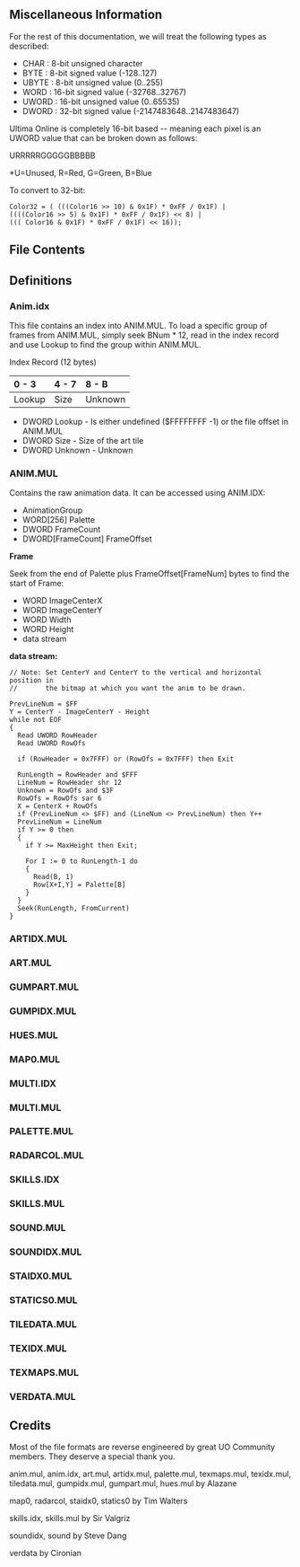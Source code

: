 
## Miscellaneous Information

For the rest of this documentation, we will treat the following types as described:

* CHAR : 8-bit unsigned character
* BYTE : 8-bit signed value (-128..127)
* UBYTE : 8-bit unsigned value (0..255)
* WORD : 16-bit signed value (-32768..32767)
* UWORD : 16-bit unsigned value (0..65535)
* DWORD : 32-bit signed value (-2147483648..2147483647)

Ultima Online is completely 16-bit based -- meaning each pixel is an UWORD value that can be broken down as follows:

URRRRRGGGGGBBBBB

*U=Unused, R=Red, G=Green, B=Blue

To convert to 32-bit:

```
Color32 = ( (((Color16 >> 10) & 0x1F) * 0xFF / 0x1F) |
((((Color16 >> 5) & 0x1F) * 0xFF / 0x1F) << 8) |
((( Color16 & 0x1F) * 0xFF / 0x1F) << 16));
```

## File Contents

## Definitions
### Anim.idx
This file contains an index into ANIM.MUL. To load a specific group of frames from ANIM.MUL, simply seek BNum * 12, read in the index record and use Lookup to find the group within ANIM.MUL.

Index Record (12 bytes)

|0 - 3|4 - 7|8 - B|
|:-|:-|:-|
| Lookup | Size | Unknown |

- DWORD Lookup - Is either undefined ($FFFFFFFF -1) or the file offset in ANIM.MUL
- DWORD Size - Size of the art tile
- DWORD Unknown - Unknown

### ANIM.MUL

Contains the raw animation data. It can be accessed using ANIM.IDX: 

- AnimationGroup
- WORD[256] Palette
- DWORD FrameCount
- DWORD[FrameCount] FrameOffset

**Frame**

Seek from the end of Palette plus FrameOffset[FrameNum] bytes to find the start of Frame: 

- WORD ImageCenterX
- WORD ImageCenterY
- WORD Width
- WORD Height
- data stream

**data stream:**

```
// Note: Set CenterY and CenterY to the vertical and horizontal position in
//       the bitmap at which you want the anim to be drawn.
		
PrevLineNum = $FF
Y = CenterY - ImageCenterY - Height
while not EOF
{
  Read UWORD RowHeader
  Read UWORD RowOfs
  
  if (RowHeader = 0x7FFF) or (RowOfs = 0x7FFF) then Exit
  
  RunLength = RowHeader and $FFF
  LineNum = RowHeader shr 12
  Unknown = RowOfs and $3F
  RowOfs = RowOfs sar 6
  X = CenterX + RowOfs
  if (PrevLineNum <> $FF) and (LineNum <> PrevLineNum) then Y++
  PrevLineNum = LineNum
  if Y >= 0 then
  {
    if Y >= MaxHeight then Exit;
  
    For I := 0 to RunLength-1 do 
    {
      Read(B, 1)
      Row[X+I,Y] = Palette[B]
    }
  }
  Seek(RunLength, FromCurrent)
}
```

### ARTIDX.MUL
### ART.MUL
### GUMPART.MUL
### GUMPIDX.MUL
### HUES.MUL
### MAP0.MUL
### MULTI.IDX
### MULTI.MUL
### PALETTE.MUL
### RADARCOL.MUL
### SKILLS.IDX
### SKILLS.MUL
### SOUND.MUL
### SOUNDIDX.MUL
### STAIDX0.MUL
### STATICS0.MUL
### TILEDATA.MUL
### TEXIDX.MUL
### TEXMAPS.MUL
### VERDATA.MUL

## Credits
Most of the file formats are reverse engineered by great UO Community members. They deserve a special thank you.

anim.mul, anim.idx, art.mul, artidx.mul, palette.mul, texmaps.mul, texidx.mul, tiledata.mul, gumpidx.mul, gumpart.mul, hues.mul by Alazane

map0, radarcol, staidx0, statics0 by Tim Walters

skills.idx, skills.mul by Sir Valgriz

soundidx, sound by Steve Dang

verdata by Cironian